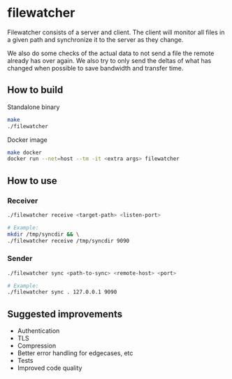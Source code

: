 # filewatcher

Filewatcher consists of a server and client. The client will monitor all files in a given path and synchronize it to the server as they change.

We also do some checks of the actual data to not send a file the remote already has over again. We also try to only send the deltas of what has changed when possible to save bandwidth and transfer time.

## How to build
Standalone binary
```bash
make
./filewatcher
```

Docker image
```bash
make docker
docker run --net=host --tm -it <extra args> filewatcher
```

## How to use

### Receiver
```bash
./filewatcher receive <target-path> <listen-port>

# Example:
mkdir /tmp/syncdir && \
./filewatcher receive /tmp/syncdir 9090
```

### Sender
```bash
./filewatcher sync <path-to-sync> <remote-host> <port>

# Example:
./filewatcher sync . 127.0.0.1 9090
```


## Suggested improvements
* Authentication
* TLS
* Compression
* Better error handling for edgecases, etc
* Tests
* Improved code quality